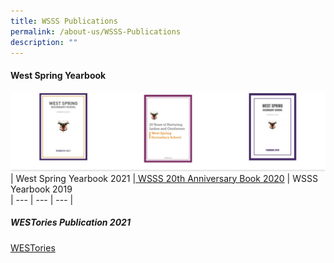 ```yaml
---
title: WSSS Publications
permalink: /about-us/WSSS-Publications
description: ""
---
```

#### **West Spring Yearbook**

![](/images/About%20us/WSSS%20Publications/photo_6244632829635965433_w.png)
| West Spring Yearbook 2021 	|[ WSSS 20th Anniversary Book 2020](/files/About%20Us/WSSS%20Publications/West-Spring-Secondary-20th-Anniversary-Book-2020.pdf) 	| WSSS Yearbook 2019 	      
| ---	| ---	| ---	|

##### **WESTories Publication 2021**
[WESTories](https://drive.google.com/file/d/1y3D21ifz11XUJLz_P9XpZ7rzvh4difXb/view)